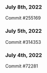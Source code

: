### July 8th, 2022

Commit #255169

### July 5th, 2022

Commit #314353


### July 4th, 2022

Commit #72281
